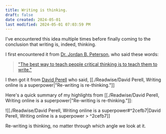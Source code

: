 ```yaml
---
title: Writing is thinking.
draft: false
date created: 2024-05-01
last modified: 2024-05-01 07:03:59 PM
---
```


I've encountered this idea multiple times before finally coming to the conclusion that writing is, indeed, thinking.

I first encountered it from [Dr. Jordan B. Peterson](https://www.jordanbpeterson.com/), who said these words:

> ["The best way to teach people critical thinking is to teach them to write."](https://www.youtube.com/watch?v=bfDOoADCfkg)

I then got it from [David Perell](https://perell.com/) who said, [[./Readwise/David Perell, Writing online is a superpower|"Re-writing is re-thinking."]]

Here's a quick summary of my highlights from [[./Readwise/David Perell, Writing online is a superpower|"Re-writing is re-thinking."]]:

![[./Readwise/David Perell, Writing online is a superpower#^2cefb7|David Perell, Writing online is a superpower > ^2cefb7]]

Re-writing is thinking, no matter through which angle we look at it.